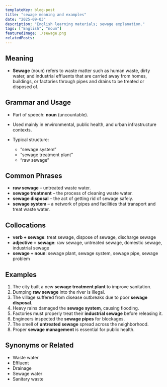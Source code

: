 ```yaml
---
templateKey: blog-post
title: "sewage meaning and examples"
date: "2025-09-03"
description: "English learning materials; sewage explanation."
tags: ["English", "noun"]
featuredImage: ./sewage.png
relatedPosts:
---
```


## Meaning

- **Sewage** (noun) refers to waste matter such as human waste, dirty water, and industrial effluents that are carried away from homes, buildings, or factories through pipes and drains to be treated or disposed of.

## Grammar and Usage

- Part of speech: **noun** (uncountable).
- Used mainly in environmental, public health, and urban infrastructure contexts.
- Typical structure:

  - “sewage system”
  - “sewage treatment plant”
  - “raw sewage”

## Common Phrases

- **raw sewage** – untreated waste water.
- **sewage treatment** – the process of cleaning waste water.
- **sewage disposal** – the act of getting rid of sewage safely.
- **sewage system** – a network of pipes and facilities that transport and treat waste water.

## Collocations

- **verb + sewage**: treat sewage, dispose of sewage, discharge sewage
- **adjective + sewage**: raw sewage, untreated sewage, domestic sewage, industrial sewage
- **sewage + noun**: sewage plant, sewage system, sewage pipe, sewage problem

## Examples

1. The city built a new **sewage treatment plant** to improve sanitation.
2. Dumping **raw sewage** into the river is illegal.
3. The village suffered from disease outbreaks due to poor **sewage disposal**.
4. Heavy rains damaged the **sewage system**, causing flooding.
5. Factories must properly treat their **industrial sewage** before releasing it.
6. Engineers inspected the **sewage pipes** for blockages.
7. The smell of **untreated sewage** spread across the neighborhood.
8. Proper **sewage management** is essential for public health.

## Synonyms or Related

- Waste water
- Effluent
- Drainage
- Sewage water
- Sanitary waste
